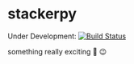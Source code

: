 # stackerpy

Under Development:
[![Build Status](https://travis-ci.org/philipkalinda/stackerpy.svg?branch=master)](https://travis-ci.org/philipkalinda/stackerpy)

something really exciting  🤫 😉
 

